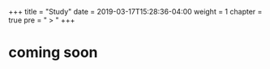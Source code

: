 +++
title = "Study"
date = 2019-03-17T15:28:36-04:00
weight = 1
chapter = true
pre = " > "
+++



# coming soon
